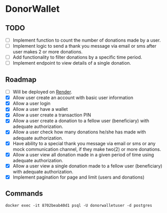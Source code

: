# DonorWallet

## TODO

- [ ] Implement function to count the number of donations made by a user.
- [ ] Implement logic to send a thank you message via email or sms after user makes 2 or more donations.
- [ ] Add functionality to filter donations by a specific time period.
- [ ] Implement endpoint to view details of a single donation.

## Roadmap

- [ ] Will be deployed on [Render](https://render.com).
- [x] Allow user create an account with basic user information
- [x] Allow a user login
- [x] Allow a user have a wallet
- [x] Allow a user create a transaction PIN
- [x] Allow a user create a donation to a fellow user (beneficiary) with adequate authorization.
- [x] Allow a user check how many donations he/she has made with adequate authorization.
- [x] Have ability to a special thank you message via email or sms or any mock communication channel, if they make two(2) or more donations.
- [x] Allow a user view all donation made in a given period of time using adequate authorization.
- [x] Allow a user view a single donation made to a fellow user (beneficiary) with adequate authorization.
- [x] Implement pagination for page and limit (users and donations)

## Commands

```shell
docker exec -it 8702beab40d1 psql -U donorwalletuser -d postgres
```
